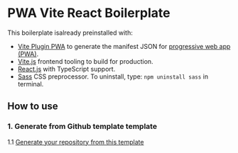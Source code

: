 # PWA Vite React Boilerplate
This boilerplate isalready preinstalled with:
* [Vite Plugin PWA](https://vite-plugin-pwa.netlify.app/) to generate the manifest JSON for [progressive web app (PWA)](https://developer.mozilla.org/en-US/docs/Web/Progressive_web_apps).
* [Vite.js](https://vitejs.dev/) frontend tooling to build for production.
* [React.js](https://reactjs.org/) with TypeScript support.
* [Sass](https://sass-lang.com/) CSS preprocessor. To uninstall, type: ```npm uninstall sass``` in terminal.

## How to use
### 1. Generate from Github template template
1.1 [Generate your repository from this template](https://github.com/MengLinMaker/PWA-Vite-React-Boilerplate/generate)
